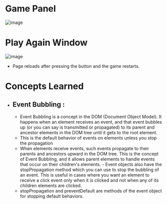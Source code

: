 # Game Panel
![image](https://github.com/user-attachments/assets/d26aee69-a801-4274-bcc0-fd6044323bc1)

# Play Again Window
![image](https://github.com/user-attachments/assets/2375525e-2dae-4927-91dc-b23e1d46c322)

- Page reloads after pressing the button and the game restarts.

# Concepts Learned
- ## Event Bubbling :
     - Event Bubbling is a concept in the DOM (Document Object Model). It happens when an element receives an event, and that event bubbles up (or you can say is transmitted or propagated) to its parent and ancestor elements in the DOM tree        until it gets to the root element.
     - This is the default behavior of events on elements unless you stop the propagation 
     - When elements receive events, such events propagate to their parents and ancestors upward in the DOM tree. This is the concept of Event Bubbling, and it allows parent elements to handle events that occur on their children's elements.      - Event objects also have the stopPropagation method which you can use to stop the bubbling of an event. This is useful in cases where you want an element to receive a click event only when it is clicked and not when any of its       
       children elements are clicked.
     - stopPropagation and preventDefault are methods of the event object for stopping default behaviors. 
